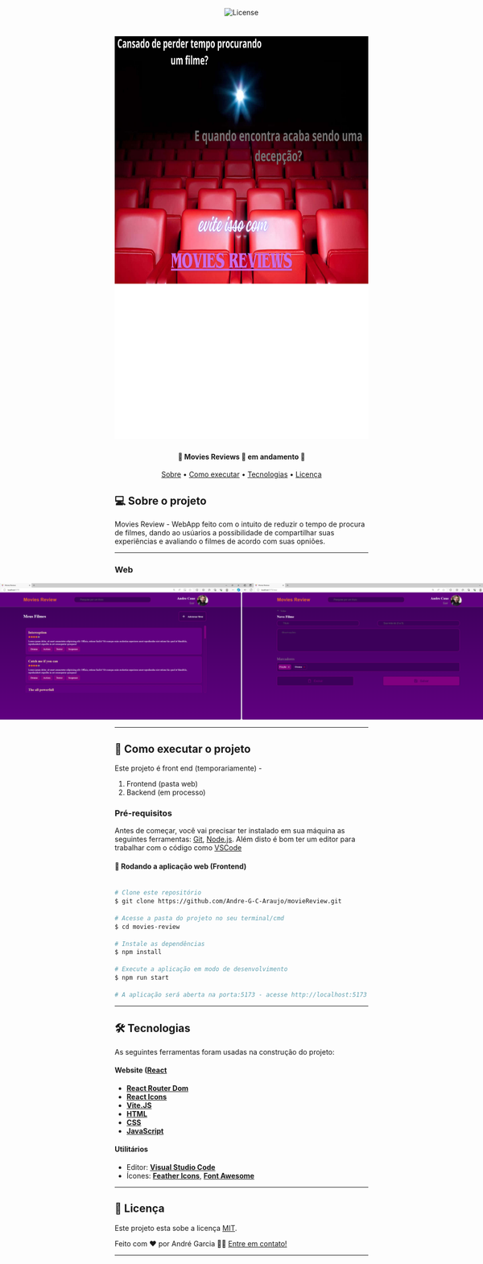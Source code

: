 <p align="center">
   <img alt="License" src="https://img.shields.io/badge/license-MIT-brightgreen">
</p>
<h1 align="center">
  <img alt="MoviewsReviews" src="./src/assets/logo2.png" height="800px"/>
</h1>

<h4 align="center"> 
	🚧  Movies Reviews 🚀 em andamento 🚧
</h4>

<p align="center">
 <a href="#-sobre-o-projeto">Sobre</a> • 
 <a href="#-como-executar-o-projeto">Como executar</a> • 
 <a href="#-tecnologias">Tecnologias</a> • 
 <a href="#user-content--licença">Licença</a>
</p>


## 💻 Sobre o projeto

Movies Review - WebApp feito com o intuito de reduzir o tempo de procura de filmes, dando ao usúarios a possibilidade de compartilhar
suas experiências e avaliando o filmes de acordo com suas opniões. 


---

### Web

<p align="center" style="display: flex; align-items: flex-start; justify-content: center;">
  
  <img alt="paginaDeLogin" src="./src/assets/movieSignIn.PNG" />
  <img alt="paginaDeRegistro" title="#" src="./src/assets/movieSignup.PNG" />
  <img alt="paginaHome" title="#" src="./src/assets/movieHome.PNG" />
  <img alt="paginaNew" title="#" src="./src/assets/movieNew.PNG" />
  <img alt="paginaProfile" title="#" src="./src/assets/movieprofile.PNG" />
  <img alt="paginaDetail" title="#" src="./src/assets/movieDetail.PNG" />
</p>

---

## 🚀 Como executar o projeto

Este projeto é front end (temporariamente) -
1. Frontend (pasta web)
2. Backend (em processo)

### Pré-requisitos

Antes de começar, você vai precisar ter instalado em sua máquina as seguintes ferramentas:
[Git](https://git-scm.com), [Node.js](https://nodejs.org/en/). 
Além disto é bom ter um editor para trabalhar com o código como [VSCode](https://code.visualstudio.com/)


#### 🧭 Rodando a aplicação web (Frontend)

```bash

# Clone este repositório
$ git clone https://github.com/Andre-G-C-Araujo/movieReview.git

# Acesse a pasta do projeto no seu terminal/cmd
$ cd movies-review

# Instale as dependências
$ npm install

# Execute a aplicação em modo de desenvolvimento
$ npm run start

# A aplicação será aberta na porta:5173 - acesse http://localhost:5173

```

---

## 🛠 Tecnologias

As seguintes ferramentas foram usadas na construção do projeto:

#### **Website**  ([React](https://reactjs.org/)
-   **[React Router Dom](https://github.com/ReactTraining/react-router/tree/master/packages/react-router-dom)**
-   **[React Icons](https://react-icons.github.io/react-icons/)**
-   **[Vite.JS](https://vitejs.dev/)**
-   **[HTML]()**
-   **[CSS]()**
-   **[JavaScript]()**


#### [](https://github.com/Andre-G-C-Araujo/movieReview#utilit%C3%A1rios)**Utilitários**

-   Editor:  **[Visual Studio Code](https://code.visualstudio.com/)** 
-   Ícones:  **[Feather Icons](https://feathericons.com/)**,  **[Font Awesome](https://fontawesome.com/)**

---


## 📝 Licença

Este projeto esta sobe a licença [MIT](./LICENSE).

Feito com ❤️ por André Garcia 👋🏽 [Entre em contato!](https://www.linkedin.com/in/andre-caue-b72a03287/)

---
